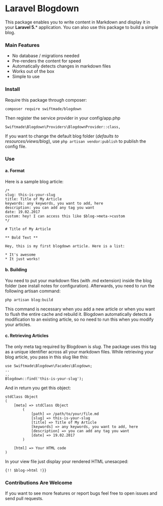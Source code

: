 Laravel Blogdown
===

This package enables you to write content in Markdown and display it in your **Laravel 5.*** application. You can also use this package to build a simple blog.

### Main Features
* No database / migrations needed
* Pre-renders the content for speed
* Automatically detects changes in markdown files
* Works out of the box
* Simple to use

### Install

Require this package through composer:

	composer require swiftmade/blogdown

Then register the service provider in your config/app.php

	Swiftmade\Blogdown\Providers\BlogdownProvider::class,
	
If you want to change the default blog folder (*defaults to resources/views/blog*), use `php artisan vendor:publish` to publish the config file.

### Use

#### a. Format

Here is a sample blog article:


	/*
	slug: this-is-your-slug
	title: Title of My Article
	keywords: any keywords, you want to add, here
	description: you can add any tag you want
	date: 19.02.2017
	custom: hey! I can access this like $blog->meta->custom
	*/
	
	# Title of My Article
	
	** Bold Text **
	
	Hey, this is my first blogdown article. Here is a list:
	
	* It's awesome
	* It just works!

#### b. Building

You need to put your markdown files (with .md extension) inside the blog folder (see install notes for configuration). Afterwards, you need to run the following artisan command:

	php artisan blog:build

This command is necessary when you add a new article or when you want to flush the entire cache and rebuild it. Blogdown automatically detects a modification to an existing article, so no need to run this when you modify your articles.

#### c. Retrieving Articles

The only meta tag required by Blogdown is *slug*. The package uses this tag as a unique identifier across all your markdown files. While retrieving your blog article, you pass in this slug like this:


	use Swiftmade\Blogdown\Facades\Blogdown;
	..
	..
	Blogdown::find('this-is-your-slug');

And in return you get this object:

	stdClass Object
	(
	    [meta] => stdClass Object
	        (
	            [path] => /path/to/your/file.md
	            [slug] => this-is-your-slug
	            [title] => Title of My Article
	            [keywords] => any keywords, you want to add, here
	            [description] => you can add any tag you want
	            [date] => 19.02.2017
	        )
	
	    [html] => Your HTML code
	)

In your view file just display your rendered HTML unesacped:

	{!! $blog->html !}}
	
### Contributions Are Welcome

If you want to see more features or report bugs feel free to open issues and send pull requests.